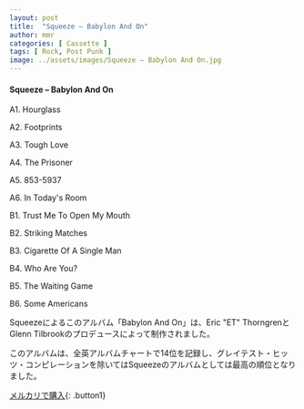 ```yaml
---
layout: post
title:  "Squeeze – Babylon And On"
author: mmr
categories: [ Cassette ]
tags: [ Rock, Post Punk ]
image: ../assets/images/Squeeze – Babylon And On.jpg
---
```


#### Squeeze – Babylon And On

A1. Hourglass

A2. Footprints

A3. Tough Love

A4. The Prisoner

A5. 853-5937

A6. In Today's Room

B1. Trust Me To Open My Mouth

B2. Striking Matches

B3. Cigarette Of A Single Man

B4. Who Are You?

B5. The Waiting Game

B6. Some Americans

Squeezeによるこのアルバム「Babylon And On」は、Eric "ET" ThorngrenとGlenn Tilbrookのプロデュースによって制作されました。

このアルバムは、全英アルバムチャートで14位を記録し、グレイテスト・ヒッツ・コンピレーションを除いてはSqueezeのアルバムとしては最高の順位となりました。


[メルカリで購入](https://jp.mercari.com/item/m67891670051){: .button1}

